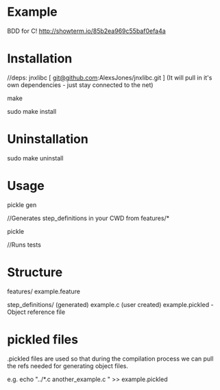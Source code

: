 Example
=======
BDD for C!
http://showterm.io/85b2ea969c55baf0efa4a

Installation
===========

//deps: jnxlibc [ git@github.com:AlexsJones/jnxlibc.git ]
(It will pull in it's own dependencies - just stay connected to the net)

make

sudo make install


Uninstallation
=============

sudo make uninstall


Usage
=====

pickle gen

//Generates step_definitions in your CWD from features/*

pickle

//Runs tests


Structure
========


features/
		example.feature

step_definitions/
				(generated) example.c
				(user created) example.pickled - Object reference file

pickled files
==============

.pickled files are used so that during the compilation process we can pull the refs needed for generating object files.

e.g. echo "../*.c another_example.c " >> example.pickled
